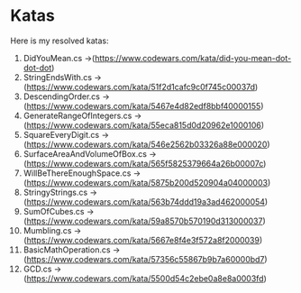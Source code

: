 # Katas
Here is my resolved katas: 
 1. DidYouMean.cs ->(https://www.codewars.com/kata/did-you-mean-dot-dot-dot)
 2. StringEndsWith.cs -> (https://www.codewars.com/kata/51f2d1cafc9c0f745c00037d)
 3. DescendingOrder.cs -> (https://www.codewars.com/kata/5467e4d82edf8bbf40000155)
 4. GenerateRangeOfIntegers.cs -> (https://www.codewars.com/kata/55eca815d0d20962e1000106)
 5. SquareEveryDigit.cs -> (https://www.codewars.com/kata/546e2562b03326a88e000020)
 6. SurfaceAreaAndVolumeOfBox.cs -> (https://www.codewars.com/kata/565f5825379664a26b00007c)
 7. WillBeThereEnoughSpace.cs -> (https://www.codewars.com/kata/5875b200d520904a04000003)
 8. StringyStrings.cs -> (https://www.codewars.com/kata/563b74ddd19a3ad462000054)
 9. SumOfCubes.cs -> (https://www.codewars.com/kata/59a8570b570190d313000037)
 10. Mumbling.cs -> (https://www.codewars.com/kata/5667e8f4e3f572a8f2000039)
 11. BasicMathOperation.cs -> (https://www.codewars.com/kata/57356c55867b9b7a60000bd7)
 12. GCD.cs -> (https://www.codewars.com/kata/5500d54c2ebe0a8e8a0003fd)
